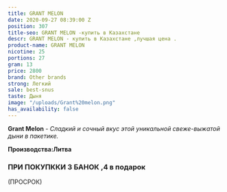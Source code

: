 ```yaml
---
title: GRANT MELON
date: 2020-09-27 08:39:00 Z
position: 307
title-seo: GRANT MELON -купить в Казахстане
descr: GRANT MELON - купить в Казахстане ,лучшая цена .
product-name: GRANT MELON
nicotine: 25
portions: 27
gram: 13
price: 2800
brand: Other brands
strong: Легкий
sale: best-snus
taste: Дыня
image: "/uploads/Grant%20melon.png"
has_availability: false
---
```


**Grant Melon** - *Сладкий и сочный вкус этой уникальной свеже-выжатой дыни в пакетике.*

**Производства:Литва**

### ПРИ ПОКУПККИ 3 БАНОК ,4 в подарок

(ПРОСРОК)